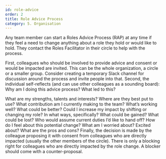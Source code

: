 ```yaml
---
id: role-advice
order: 2
title: Role Advice Process
category: 5. Organisation
---
```


Any team member can start a Roles Advice Process (RAP) at any time if they feel a need to change anything about a role they hold or would like to hold. They contact the Roles Facilitator in their circle to help with the process.

First, colleagues who should be involved to provide advice and consent or would be impacted are invited. This can be the whole organization, a circle or a smaller group. Consider creating a temporary Slack channel for discussion around the process and invite people into that.
Second, the individual self-reflects (and can use other colleagues as a sounding board):
Why am I doing this advice process? What led to this?

What are my strengths, talents and interests? Where are they best put to use?
What contribution am I currently making to the team? What’s working well? What could be better?
Could I increase my impact by shifting or changing my role? In what ways, specifically? What could be gained? What could be lost? Who would assume current duties I’d like to hand off?
How do I feel about this potential change? What am I worried about? Excited about? What are the pros and cons?
Finally, the decision is made by the colleague proposing it with consent from colleagues who are directly impacted (usually the other members of the circle). There is only a blocking right for colleagues who are directly impacted by the role change. A blocker should come with a counter-proposal.
